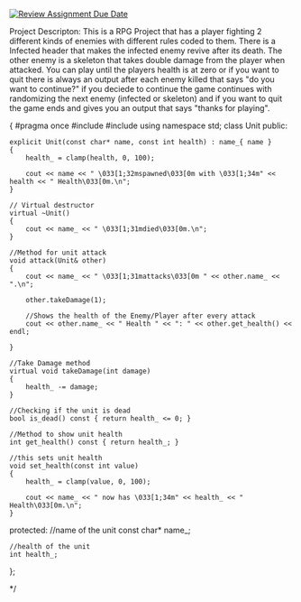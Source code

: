 [![Review Assignment Due Date](https://classroom.github.com/assets/deadline-readme-button-24ddc0f5d75046c5622901739e7c5dd533143b0c8e959d652212380cedb1ea36.svg)](https://classroom.github.com/a/UqIUAt8b)

Project Descripton:
This is a RPG Project that has a player fighting 2 different kinds of enemies with different rules coded to them. There is a Infected header that makes the infected enemy revive after its death. The other enemy is a skeleton that takes double damage from the player when attacked. You can play until the players health is at zero or if you want to quit there is always an output after each enemy killed that says "do you want to continue?" if you deciede to continue the game 
continues with randomizing the next enemy (infected or skeleton) and if you want to quit the game ends and gives you an output that says "thanks for playing".


{
#pragma once
#include <algorithm>
#include <iostream>
using namespace std;
class Unit
public:

    explicit Unit(const char* name, const int health) : name_{ name }
    {
        health_ = clamp(health, 0, 100);

        cout << name << " \033[1;32mspawned\033[0m with \033[1;34m" << health << " Health\033[0m.\n";
    }

    // Virtual destructor
    virtual ~Unit()
    {
        cout << name_ << " \033[1;31mdied\033[0m.\n";
    }

    //Method for unit attack
    void attack(Unit& other)
    {
        cout << name_ << " \033[1;31mattacks\033[0m " << other.name_ << ".\n";

        other.takeDamage(1);

        //Shows the health of the Enemy/Player after every attack
        cout << other.name_ << " Health " << ": " << other.get_health() << endl;

    }

    //Take Damage method
    virtual void takeDamage(int damage)
    {
        health_ -= damage;
    }

    //Checking if the unit is dead
    bool is_dead() const { return health_ <= 0; }

    //Method to show unit health
    int get_health() const { return health_; }

    //this sets unit health
    void set_health(const int value)
    {
        health_ = clamp(value, 0, 100);

        cout << name_ << " now has \033[1;34m" << health_ << " Health\033[0m.\n";
    }

protected:
    //name of the unit
    const char* name_;

    //health of the unit
    int health_;
};

*/
